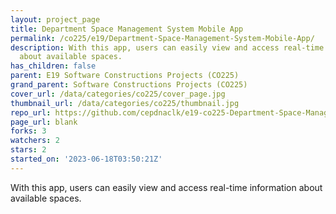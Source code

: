 ```yaml
---
layout: project_page
title: Department Space Management System Mobile App
permalink: /co225/e19/Department-Space-Management-System-Mobile-App/
description: With this app, users can easily view and access real-time information
  about available spaces.
has_children: false
parent: E19 Software Constructions Projects (CO225)
grand_parent: Software Constructions Projects (CO225)
cover_url: /data/categories/co225/cover_page.jpg
thumbnail_url: /data/categories/co225/thumbnail.jpg
repo_url: https://github.com/cepdnaclk/e19-co225-Department-Space-Management-System-Mobile-App
page_url: blank
forks: 3
watchers: 2
stars: 2
started_on: '2023-06-18T03:50:21Z'
---
```


With this app, users can easily view and access real-time information about available spaces.
